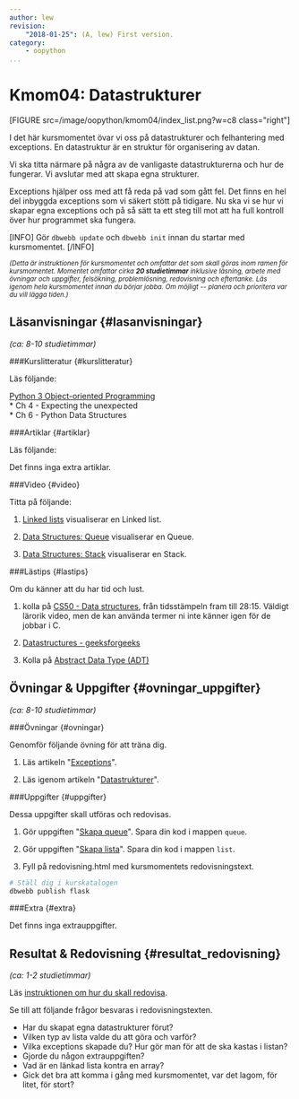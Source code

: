 ```yaml
---
author: lew
revision:
    "2018-01-25": (A, lew) First version.
category:
    - oopython
...
```

Kmom04: Datastrukturer
====================================

[FIGURE src=/image/oopython/kmom04/index_list.png?w=c8 class="right"]

I det här kursmomentet övar vi oss på datastrukturer och felhantering med exceptions. En datastruktur är en struktur för organisering av datan.

Vi ska titta närmare på några av de vanligaste datastrukturerna och hur de fungerar. Vi avslutar med att skapa egna strukturer.

Exceptions hjälper oss med att få reda på vad som gått fel. Det finns en hel del inbyggda exceptions som vi säkert stött på tidigare. Nu ska vi se hur vi skapar egna exceptions och på så sätt ta ett steg till mot att ha full kontroll över hur programmet ska fungera.

<!--more-->

[INFO]
Gör `dbwebb update` och `dbwebb init` innan du startar med kursmomentet.
[/INFO]

<small><i>(Detta är instruktionen för kursmomentet och omfattar det som skall göras inom ramen för kursmomentet. Momentet omfattar cirka **20 studietimmar** inklusive läsning, arbete med övningar och uppgifter, felsökning, problemlösning, redovisning och eftertanke. Läs igenom hela kursmomentet innan du börjar jobba. Om möjligt -- planera och prioritera var du vill lägga tiden.)</i></small>



Läsanvisningar  {#lasanvisningar}
---------------------------------

*(ca: 8-10 studietimmar)*



###Kurslitteratur  {#kurslitteratur}

Läs följande:

[Python 3 Object-oriented Programming](kunskap/boken-python3-object-oriented-programming)  
    * Ch 4 - Expecting the unexpected  
    * Ch 6 - Python Data Structures



###Artiklar {#artiklar}

Läs följande:

Det finns inga extra artiklar.  



###Video  {#video}

Titta på följande:

1. [Linked lists](https://www.youtube.com/watch?v=pBrz9HmjFOs) visualiserar en Linked list.  

1. [Data Structures: Queue](https://www.youtube.com/watch?v=PjQdvpWfCmE) visualiserar en Queue.

1. [Data Structures: Stack](https://www.youtube.com/watch?v=XSdXSmwb550) visualiserar en Stack.



###Lästips {#lastips}

Om du känner att du har tid och lust.

1. kolla på [CS50 - Data structures](https://youtu.be/pA-8eBZvN1E?t=455), från tidsstämpeln fram till 28:15. Väldigt lärorik video, men de kan använda termer ni inte känner igen för de jobbar i C.

1. [Datastructures - geeksforgeeks](http://www.geeksforgeeks.org/data-structures/)  

1. Kolla på [Abstract Data Type (ADT)](https://www.youtube.com/watch?v=HcxqzYsiJ3k)


Övningar & Uppgifter  {#ovningar_uppgifter}
-------------------------------------------

*(ca: 8-10 studietimmar)*



###Övningar {#ovningar}

Genomför följande övning för att träna dig.

1. Läs artikeln "[Exceptions](kunskap/exceptions)".

1. Läs igenom artikeln "[Datastrukturer](kunskap/datastrukturer)".



###Uppgifter {#uppgifter}

Dessa uppgifter skall utföras och redovisas.

1. Gör uppgiften "[Skapa queue](uppgift/skapa-queue)". Spara din kod i mappen `queue`.

1. Gör uppgiften "[Skapa lista](uppgift/skapa-lista)". Spara din kod i mappen `list`.

1. Fyll på redovisning.html med kursmomentets redovisningstext.

```bash
# Ställ dig i kurskatalogen
dbwebb publish flask
```



###Extra {#extra}

Det finns inga extrauppgifter.



Resultat & Redovisning  {#resultat_redovisning}
-----------------------------------------------

*(ca: 1-2 studietimmar)*

Läs [instruktionen om hur du skall redovisa](./../redovisa).

Se till att följande frågor besvaras i redovisningstexten.

* Har du skapat egna datastrukturer förut?
* Vilken typ av lista valde du att göra och varför?
* Vilka exceptions skapade du? Hur gör man för att de ska kastas i listan?
* Gjorde du någon extrauppgiften?
* Vad är en länkad lista kontra en array?
* Gick det bra att komma i gång med kursmomentet, var det lagom, för litet, för stort?
